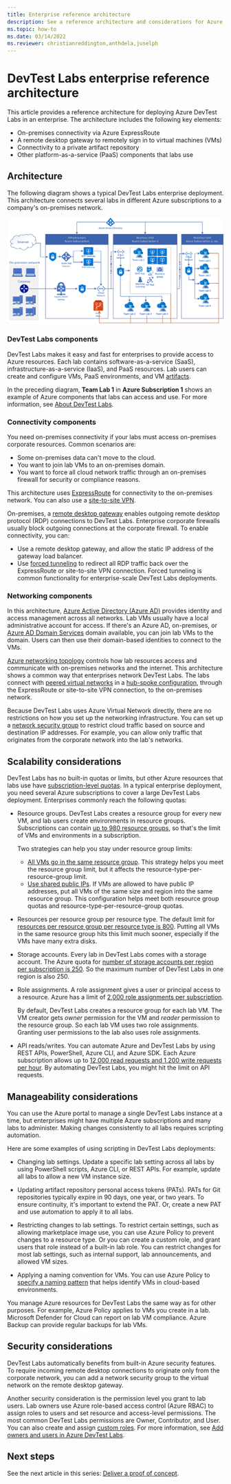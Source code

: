 ```yaml
---
title: Enterprise reference architecture
description: See a reference architecture and considerations for Azure DevTest Labs in an enterprise.
ms.topic: how-to
ms.date: 03/14/2022
ms.reviewer: christianreddington,anthdela,juselph
---
```


# DevTest Labs enterprise reference architecture

This article provides a reference architecture for deploying Azure DevTest Labs in an enterprise. The architecture includes the following key elements:

- On-premises connectivity via Azure ExpressRoute
- A remote desktop gateway to remotely sign in to virtual machines (VMs)
- Connectivity to a private artifact repository
- Other platform-as-a-service (PaaS) components that labs use

## Architecture

The following diagram shows a typical DevTest Labs enterprise deployment. This architecture connects several labs in different Azure subscriptions to a company's on-premises network.

![Diagram that shows a reference architecture for an enterprise DevTest Labs deployment.](./media/devtest-lab-reference-architecture/reference-architecture.png)

### DevTest Labs components

DevTest Labs makes it easy and fast for enterprises to provide access to Azure resources. Each lab contains software-as-a-service (SaaS), infrastructure-as-a-service (IaaS), and PaaS resources. Lab users can create and configure VMs, PaaS environments, and VM [artifacts]().

In the preceding diagram, **Team Lab 1** in **Azure Subscription 1** shows an example of Azure components that labs can access and use. For more information, see [About DevTest Labs](devtest-lab-overview.md).

### Connectivity components

You need on-premises connectivity if your labs must access on-premises corporate resources. Common scenarios are:

- Some on-premises data can't move to the cloud.
- You want to join lab VMs to an on-premises domain.
- You want to force all cloud network traffic through an on-premises firewall for security or compliance reasons.

This architecture uses [ExpressRoute](../expressroute/expressroute-introduction.md) for connectivity to the on-premises network. You can also use a [site-to-site VPN](../vpn-gateway/vpn-gateway-about-vpn-gateway-settings.md).

On-premises, a [remote desktop gateway](/windows-server/remote/remote-desktop-services/desktop-hosting-logical-architecture) enables outgoing remote desktop protocol (RDP) connections to DevTest Labs. Enterprise corporate firewalls usually block outgoing connections at the corporate firewall. To enable connectivity, you can:

- Use a remote desktop gateway, and allow the static IP address of the gateway load balancer.
- Use [forced tunneling](../vpn-gateway/vpn-gateway-forced-tunneling-rm.md) to redirect all RDP traffic back over the ExpressRoute or site-to-site VPN connection. Forced tunneling is common functionality for enterprise-scale DevTest Labs deployments.

### Networking components

In this architecture, [Azure Active Directory (Azure AD)](/azure/active-directory/fundamentals/active-directory-whatis) provides identity and access management across all networks. Lab VMs usually have a local administrative account for access. If there's an Azure AD, on-premises, or [Azure AD Domain Services](../active-directory-domain-services/overview.md) domain available, you can join lab VMs to the domain. Users can then use their domain-based identities to connect to the VMs.

[Azure networking topology](../networking/fundamentals/networking-overview.md) controls how lab resources access and communicate with on-premises networks and the internet. This architecture shows a common way that enterprises network DevTest Labs. The labs connect with [peered virtual networks](../virtual-network/virtual-network-peering-overview.md) in a [hub-spoke configuration](/azure/architecture/reference-architectures/hybrid-networking/hub-spoke), through the ExpressRoute or site-to-site VPN connection, to the on-premises network.

Because DevTest Labs uses Azure Virtual Network directly, there are no restrictions on how you set up the networking infrastructure. You can set up a [network security group](../virtual-network/network-security-groups-overview.md) to restrict cloud traffic based on source and destination IP addresses. For example, you can allow only traffic that originates from the corporate network into the lab's networks.

## Scalability considerations

DevTest Labs has no built-in quotas or limits, but other Azure resources that labs use have [subscription-level quotas](../azure-resource-manager/management/azure-subscription-service-limits.md). In a typical enterprise deployment, you need several Azure subscriptions to cover a large DevTest Labs deployment. Enterprises commonly reach the following quotas:

- Resource groups. DevTest Labs creates a resource group for every new VM, and lab users create environments in resource groups. Subscriptions can contain [up to 980 resource groups](../azure-resource-manager/management/azure-subscription-service-limits.md#subscription-limits), so that's the limit of VMs and environments in a subscription.

  Two strategies can help you stay under resource group limits:

  - [All VMs go in the same resource group](resource-group-control.md). This strategy helps you meet the resource group limit, but it affects the resource-type-per-resource-group limit.
  - [Use shared public IPs](devtest-lab-shared-ip.md). If VMs are allowed to have public IP addresses, put all VMs of the same size and region into the same resource group. This configuration helps meet both resource group quotas and resource-type-per-resource-group quotas.

- Resources per resource group per resource type. The default limit for [resources per resource group per resource type is 800](../azure-resource-manager/management/azure-subscription-service-limits.md#resource-group-limits).  Putting all VMs in the same resource group hits this limit much sooner, especially if the VMs have many extra disks.

- Storage accounts. Every lab in DevTest Labs comes with a storage account. The Azure quota for [number of storage accounts per region per subscription is 250](../azure-resource-manager/management/azure-subscription-service-limits.md#storage-limits). So the maximum number of DevTest Labs in one region is also 250.

- Role assignments. A role assignment gives a user or principal access to a resource. Azure has a limit of [2,000 role assignments per subscription](../azure-resource-manager/management/azure-subscription-service-limits.md#azure-rbac-limits).

  By default, DevTest Labs creates a resource group for each lab VM. The VM creator gets *owner* permission for the VM and *reader* permission to the resource group. So each lab VM uses two role assignments. Granting user permissions to the lab also uses role assignments.
  
- API reads/writes. You can automate Azure and DevTest Labs by using REST APIs, PowerShell, Azure CLI, and Azure SDK. Each Azure subscription allows up to [12,000 read requests and 1,200 write requests per hour](../azure-resource-manager/management/request-limits-and-throttling.md). By automating DevTest Labs, you might hit the limit on API requests.

## Manageability considerations

You can use the Azure portal to manage a single DevTest Labs instance at a time, but enterprises might have multiple Azure subscriptions and many labs to administer. Making changes consistently to all labs requires scripting automation.

Here are some examples of using scripting in DevTest Labs deployments:

- Changing lab settings. Update a specific lab setting across all labs by using PowerShell scripts, Azure CLI, or REST APIs. For example, update all labs to allow a new VM instance size.

- Updating artifact repository personal access tokens (PATs). PATs for Git repositories typically expire in 90 days, one year, or two years. To ensure continuity, it's important to extend the PAT. Or, create a new PAT and use automation to apply it to all labs.

- Restricting changes to lab settings. To restrict certain settings, such as allowing marketplace image use, you can use Azure Policy to prevent changes to a resource type. Or you can create a custom role, and grant users that role instead of a built-in lab role. You can restrict changes for most lab settings, such as internal support, lab announcements, and allowed VM sizes.

- Applying a naming convention for VMs. You can use Azure Policy to [specify a naming pattern](https://github.com/Azure/azure-policy/tree/master/samples/TextPatterns/allow-multiple-name-patterns) that helps identify VMs in cloud-based environments.

You manage Azure resources for DevTest Labs the same way as for other purposes. For example, Azure Policy applies to VMs you create in a lab. Microsoft Defender for Cloud can report on lab VM compliance. Azure Backup can provide regular backups for lab VMs.

## Security considerations

DevTest Labs automatically benefits from built-in Azure security features. To require incoming remote desktop connections to originate only from the corporate network, you can add a network security group to the virtual network on the remote desktop gateway.

Another security consideration is the permission level you grant to lab users. Lab owners use Azure role-based access control (Azure RBAC) to assign roles to users and set resource and access-level permissions. The most common DevTest Labs permissions are Owner, Contributor, and User. You can also create and assign [custom roles](devtest-lab-grant-user-permissions-to-specific-lab-policies.md). For more information, see [Add owners and users in Azure DevTest Labs](devtest-lab-add-devtest-user.md).

## Next steps
See the next article in this series: [Deliver a proof of concept](deliver-proof-concept.md).
